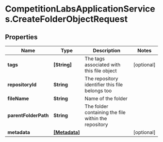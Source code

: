# CompetitionLabsApplicationServices.CreateFolderObjectRequest

## Properties

Name | Type | Description | Notes
------------ | ------------- | ------------- | -------------
**tags** | **[String]** | The tags associated with this file object | [optional] 
**repositoryId** | **String** | The repository identifier this file belongs too | 
**fileName** | **String** | Name of the folder | 
**parentFolderPath** | **String** | The folder containing the file within the repository | 
**metadata** | [**[Metadata]**](Metadata.md) |  | [optional] 


